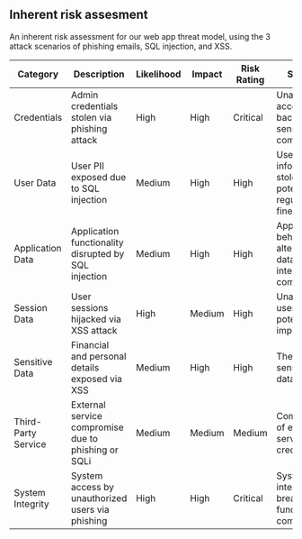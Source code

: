 ## Inherent risk assesment

An inherent risk assessment for our web app threat model, using the 3 attack scenarios of phishing emails, SQL injection, and XSS.

| Category          | Description                                             | Likelihood | Impact | Risk Rating | Scenario                                                   |
|-------------------|---------------------------------------------------------|------------|--------|-------------|-------------------------------------------------------------|
| Credentials       | Admin credentials stolen via phishing attack            | High       | High   | Critical    | Unauthorized access to backend, sensitive data compromised   |
| User Data         | User PII exposed due to SQL injection                   | Medium     | High   | High        | User information stolen, potential regulatory fines          |
| Application Data  | Application functionality disrupted by SQL injection    | Medium     | High   | High        | Application behavior altered, database integrity compromised |
| Session Data      | User sessions hijacked via XSS attack                   | High       | Medium | High        | Unauthorized user actions, potential impersonation           |
| Sensitive Data    | Financial and personal details exposed via XSS          | Medium     | High   | High        | Theft of sensitive user data                                |
| Third-Party Service | External service compromise due to phishing or SQLi   | Medium     | Medium | Medium      | Compromise of external service credentials                   |
| System Integrity  | System access by unauthorized users via phishing        | High       | High   | Critical    | System-wide integrity breach, admin functions compromised    |
